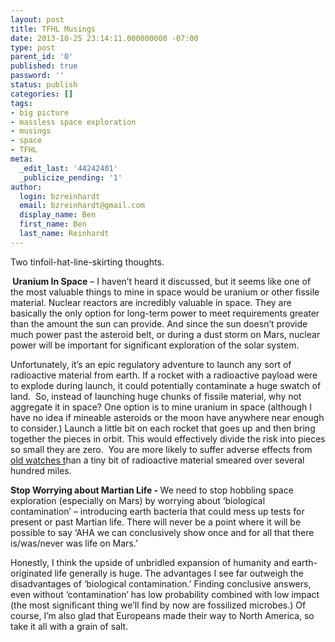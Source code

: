 ```yaml
---
layout: post
title: TFHL Musings
date: 2013-10-25 23:14:11.000000000 -07:00
type: post
parent_id: '0'
published: true
password: ''
status: publish
categories: []
tags:
- big picture
- massless space exploration
- musings
- space
- TFHL
meta:
  _edit_last: '44242401'
  _publicize_pending: '1'
author:
  login: bzreinhardt
  email: bzreinhardt@gmail.com
  display_name: Ben
  first_name: Ben
  last_name: Reinhardt
---
```

<p>Two tinfoil-hat-line-skirting thoughts.</p>
<p><b> </b><b>Uranium In Space</b> – I haven’t heard it discussed, but it seems like one of the most valuable things to mine in space would be uranium or other fissile material. Nuclear reactors are incredibly valuable in space. They are basically the only option for long-term power to meet requirements greater than the amount the sun can provide. And since the sun doesn’t provide much power past the asteroid belt, or during a dust storm on Mars, nuclear power will be important for significant exploration of the solar system.</p>
<p>Unfortunately, it’s an epic regulatory adventure to launch any sort of radioactive material from earth. If a rocket with a radioactive payload were to explode during launch, it could potentially contaminate a huge swatch of land.  So, instead of launching huge chunks of fissile material, why not aggregate it in space? One option is to mine uranium in space (although I have no idea if mineable asteroids or the moon have anywhere near enough to consider.) Launch a little bit on each rocket that goes up and then bring together the pieces in orbit. This would effectively divide the risk into pieces so small they are zero.  You are more likely to suffer adverse effects from <a href="http://www.epa.gov/radtown/antiques.html" target="_blank">old watches t</a>han a tiny bit of radioactive material smeared over several hundred miles.</p>
<p><b>Stop Worrying about Martian Life - </b>We need to stop hobbling space exploration (especially on Mars) by worrying about ‘biological contamination’ – introducing earth bacteria that could mess up tests for present or past Martian life. There will never be a point where it will be possible to say ‘AHA we can conclusively show once and for all that there is/was/never was life on Mars.’</p>
<p>Honestly, I think the upside of unbridled expansion of humanity and earth-originated life generally is huge. The advantages I see far outweigh the disadvantages of ‘biological contamination.’ Finding conclusive answers, even without ‘contamination’ has low probability combined with low impact (the most significant thing we’ll find by now are fossilized microbes.) Of course, I’m also glad that Europeans made their way to North America, so take it all with a grain of salt.</p>
